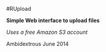#RUpload

__Simple Web interface to upload files__

*Uses a free Amazon S3 account*

Ambidextrous
June 2014